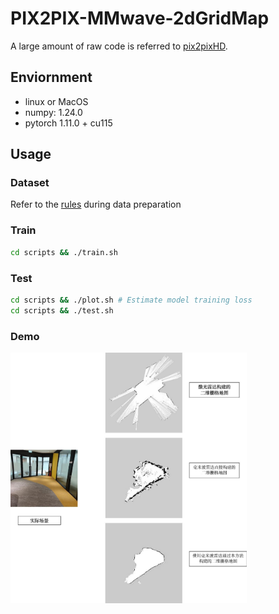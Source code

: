 # PIX2PIX-MMwave-2dGridMap

A large amount of raw code is referred to [pix2pixHD](https://github.com/NVIDIA/pix2pixHD).

## Enviornment
- linux or MacOS
- numpy: 1.24.0
- pytorch 1.11.0 + cu115

## Usage

### Dataset
Refer to the [rules](./maps/map/rules.txt) during data preparation

### Train
```bash
cd scripts && ./train.sh
```
### Test
```bash
cd scripts && ./plot.sh # Estimate model training loss
cd scripts && ./test.sh
```
### Demo
<img src="./maps/demo.jpg" width=75% height=75%>
